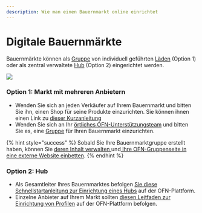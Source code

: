 ```yaml
---
description: Wie man einen Bauernmarkt online einrichtet
---
```


# Digitale Bauernmärkte

Bauernmärkte können als [Gruppe](../basic-features/groups/) von individuell geführten [Läden](../your-quick-start-on-ofn-given-who-you-are.md#laeden) (Option 1) oder als zentral verwaltete [Hub](../your-quick-start-on-ofn-given-who-you-are.md#hub) (Option 2) eingerichtet werden.

![](../.gitbook/assets/ofncan-digital-farmers-market-options-graphic.png)

### Option 1: Markt mit mehreren Anbietern

* Wenden Sie sich an jeden Verkäufer auf Ihrem Bauernmarkt und bitten Sie ihn, einen Shop für seine Produkte einzurichten. Sie können ihnen einen Link zu [dieser Kurzanleitung](producer-shop-quick-setup-guide.md)&#x20;
* Wenden Sie sich an Ihr [örtliches OFN-Unterstützungsteam](../local-ofn-organizations-and-contacts.md) und bitten Sie es, eine [Gruppe](../basic-features/groups/) für Ihren Bauernmarkt einzurichten.

{% hint style="success" %}
Sobald Sie Ihre Bauernmarktgruppe erstellt haben, können Sie [deren Inhalt verwalten ](../basic-features/groups/group-page.md)und[ Ihre OFN-Gruppenseite in eine externe Website einbetten](../basic-features/groups/embed-a-group-page.md).
{% endhint %}

### Option 2: Hub

* Als Gesamtleiter Ihres Bauernmarktes befolgen [Sie diese Schnellstartanleitung zur Einrichtung eines Hubs](multi-producers-shop-hub-quick-setup-guide.md) auf der OFN-Plattform.
* Einzelne Anbieter auf Ihrem Markt sollten [diesen Leitfaden zur Einrichtung von Profilen](profile-only-quick-setup-guide.md) auf der OFN-Plattform befolgen.

